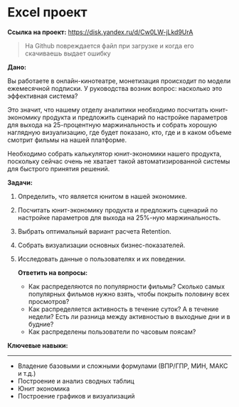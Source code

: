 # Excel проект
**Ссылка на проект:**
https://disk.yandex.ru/d/Cw0LW-jLkd9UrA
> На Github повреждается файл при загрузке и когда его скачиваешь выдает ошибку

**Дано:**

Вы работаете в онлайн-кинотеатре, монетизация происходит по модели ежемесячной подписки. У руководства возник вопрос: насколько это эффективная система? 

Это значит, что нашему отделу аналитики необходимо посчитать юнит-экономику продукта и предложить сценарий по настройке параметров для выхода на 25-процентную маржинальность и собрать хорошую наглядную визуализацию, где будет показано, кто, где и в каком объеме смотрит фильмы на нашей платформе.

Необходимо собрать калькулятор юнит-экономики нашего продукта, поскольку сейчас очень не хватает такой автоматизированной системы для быстрого принятия решений. 

**Задачи:**

1. Определить, что является юнитом в нашей экономике.
2. Посчитать юнит-экономику продукта и предложить сценарий по настройке параметров для выхода на 25%-ную маржинальность.
3. Выбрать оптимальный вариант расчета Retention. 
4. Собрать визуализации основных бизнес-показателей.
5. Исследовать данные о пользователях и их поведении.
    
    **Ответить на вопросы:**
    
    * Как распределяются по популярности фильмы? Сколько самых популярных фильмов нужно взять, чтобы покрыть половину всех просмотров?
    * Как распределяется активность в течение суток? А в течение недели? Есть ли разница между активностью в выходные дни и в будние?
    * Как распределены пользователи по часовым поясам?

**Ключевые навыки:**

---
- Владение базовыми и сложными формулами (ВПР/ГПР, МИН, МАКС и т.д.)
- Построение и анализ сводных таблиц
- Юнит экономика
- Построение графиков и визуализаций
